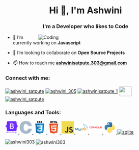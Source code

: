 
<h1 align="center">Hi 👋, I'm Ashwini</h1>
<h3 align="center">I'm a Developer who likes to Code</h3>

<img align="right" alt="Coding" width="400" src="https://cdn.dribbble.com/users/2646423/screenshots/5507196/computer.gif">

- 🔭 I’m currently working on **Javascript**

- 👯 I’m looking to collaborate on **Open Source Projects**

- 📫 How to reach me **ashwinisatpute.303@gmail.com**

<h3 align="left">Connect with me:</h3>
<p align="left">
<a href="https://github.com/Ashwini303" target="blank"><img align="center" src="https://cdn.jsdelivr.net/npm/simple-icons@3.0.1/icons/github.svg" alt="ashwini_satpute" height="30" width="40" /></a>
<a href="https://instagram.com/ashwini_305" target="blank"><img align="center" src="https://cdn.jsdelivr.net/npm/simple-icons@3.0.1/icons/instagram.svg" alt="ashwini_305" height="30" width="40" /></a>
<a href="https://www.hackerrank.com/ashwinisatpute_1" target="blank"><img align="center" src="https://cdn.jsdelivr.net/npm/simple-icons@3.0.1/icons/hackerrank.svg" alt="ashwinisatpute_1" height="30" width="40" /></a>
<a href="https://www.linkedin.com/in/ashwini-satpute-6b743a199/" target="blank"><img align="center" src="https://cdn.jsdelivr.net/npm/simple-icons@3.0.1/icons/linkedin.svg" height="30" width="40" /></a>
<a href="https://codeforces.com/profile/ashwini_satpute" target="blank"><img align="center" src="https://cdn.jsdelivr.net/npm/simple-icons@3.0.1/icons/codeforces.svg" alt="ashwini_satpute" height="30" width="40" /></a>
</p>




<h3 align="left">Languages and Tools:</h3>
<p align="left"> <a href="https://getbootstrap.com" target="_blank"> <img src="https://raw.githubusercontent.com/devicons/devicon/master/icons/bootstrap/bootstrap-plain-wordmark.svg" alt="bootstrap" width="40" height="40"/> </a> <a href="https://www.cprogramming.com/" target="_blank"> <img src="https://raw.githubusercontent.com/devicons/devicon/master/icons/c/c-original.svg" alt="c" width="40" height="40"/> </a> <a href="https://www.w3schools.com/css/" target="_blank"> <img src="https://raw.githubusercontent.com/devicons/devicon/master/icons/css3/css3-original-wordmark.svg" alt="css3" width="40" height="40"/> </a> <a href="https://www.w3.org/html/" target="_blank"> <img src="https://raw.githubusercontent.com/devicons/devicon/master/icons/html5/html5-original-wordmark.svg" alt="html5" width="40" height="40"/> </a> <a href="https://developer.mozilla.org/en-US/docs/Web/JavaScript" target="_blank"> <img src="https://raw.githubusercontent.com/devicons/devicon/master/icons/javascript/javascript-original.svg" alt="javascript" width="40" height="40"/> </a> <a href="https://www.mysql.com/" target="_blank"> <img src="https://raw.githubusercontent.com/devicons/devicon/master/icons/mysql/mysql-original-wordmark.svg" alt="mysql" width="40" height="40"/> </a> <a href="https://www.oracle.com/" target="_blank"> <img src="https://raw.githubusercontent.com/devicons/devicon/master/icons/oracle/oracle-original.svg" alt="oracle" width="40" height="40"/> </a> <a href="https://www.python.org" target="_blank"> <img src="https://raw.githubusercontent.com/devicons/devicon/master/icons/python/python-original.svg" alt="python" width="40" height="40"/> </a> <a href="https://www.sqlite.org/" target="_blank"> <img src="https://www.vectorlogo.zone/logos/sqlite/sqlite-icon.svg" alt="sqlite" width="40" height="40"/> </a> </p>

<p><img align="left" src="https://github-readme-stats.vercel.app/api/top-langs?username=ashwini303&show_icons=true&locale=en&layout=compact" alt="ashwini303" /></p>

<p>&nbsp;<img align="center" src="https://github-readme-stats.vercel.app/api?username=ashwini303&show_icons=true&locale=en" alt="ashwini303" /></p>
